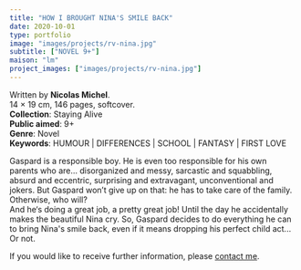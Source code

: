 ```yaml
---
title: "HOW I BROUGHT NINA'S SMILE BACK"
date: 2020-10-01
type: portfolio
image: "images/projects/rv-nina.jpg"
subtitle: ["NOVEL 9+"]
maison: "lm"
project_images: ["images/projects/rv-nina.jpg"]
---
```


Written by **Nicolas Michel**.   
14 × 19 cm, 146 pages, softcover.   
**Collection**: Staying Alive   
**Public aimed**: 9+   
**Genre**: Novel      
**Keywords**: HUMOUR | DIFFERENCES | SCHOOL | FANTASY | FIRST LOVE        

 
Gaspard is a responsible boy. 
He is even too responsible for his own parents who are… disorganized and messy, sarcastic and squabbling, 
absurd and eccentric, surprising and extravagant, unconventional and jokers. 
But Gaspard won’t give up on that: he has to take care of the family.
Otherwise, who will?   
And he‘s doing a great job, a pretty great job! Until the day he accidentally makes the beautiful Nina cry. 
So, Gaspard decides to do everything he can to bring Nina's smile back, even if it means dropping his perfect child act... 
Or not.   





If you would like to receive further information, please [contact me](mailto:melanie.guillaumin.edition@gmail.com).


